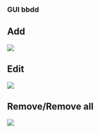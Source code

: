 



<h3> GUI bbdd </h3>

<h2> Add </h2>
<img src = "https://github.com/hug58/gui-y-base-de-datos/blob/master/img/test3.gif">

<h2> Edit </h2>
<img src = "https://github.com/hug58/gui-y-base-de-datos/blob/master/img/test1.gif" >

<h2> Remove/Remove all </h2>
<img src = "https://github.com/hug58/gui-y-base-de-datos/blob/master/img/test2.gif">

